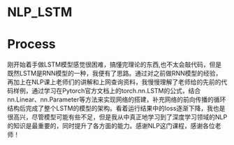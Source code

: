# NLP_LSTM
# Process
刚开始着手做LSTM模型感觉很困难，搞懂完理论的东西,也不太会敲代码，但是既然LSTM是RNN模型的一种，我便有了思路。通过对之前做RNN模型的经验，再加上在NLP课上老师们的讲解和上网查询资料，我慢慢理解了老师给的先前的代码样例，通过学习在Pytorch官方文档上的torch.nn.LSTM的公式，结合nn.Linear、nn.Parameter等方法来实现网络的搭建，补充网络的前向传播的循环结构后完成了整个LSTM的模型的架构。看着运行结果中的loss逐渐下降，我也是很高兴，尽管模型可能有些不足，但是我从中真正地学习到了深度学习领域的NLP的知识是最重要的，同时提升了各方面的能力。感谢NLP这门课程，感谢各位老师！
